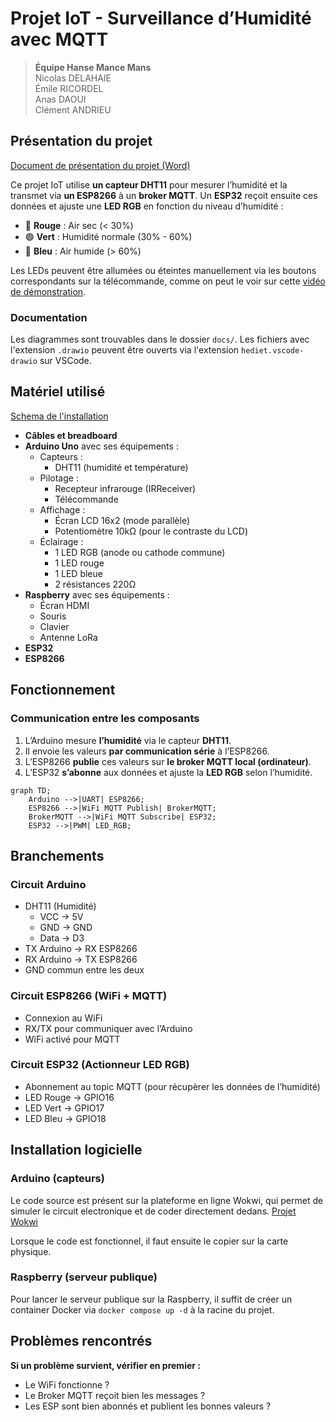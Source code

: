 # Projet IoT - Surveillance d’Humidité avec MQTT

> **Équipe Hanse Mance Mans**  
> Nicolas DELAHAIE  
> Émile RICORDEL  
> Anas DAOUI  
> Clément ANDRIEU

## Présentation du projet

[Document de présentation du projet (Word)](https://auvencecom-my.sharepoint.com/:w:/g/personal/nicolas_delahaie_ynov_com/EWxNXPk6Hf5GhAFUDsCuzskBGGFIuqWOAZh5HHxPKcpJHA?e=mTtp2u)

Ce projet IoT utilise **un capteur DHT11** pour mesurer l’humidité et la transmet via **un ESP8266** à un **broker MQTT**. Un **ESP32** reçoit ensuite ces données et ajuste une **LED RGB** en fonction du niveau d’humidité :

- 🔴 **Rouge** : Air sec (< 30%)
- 🟢 **Vert** : Humidité normale (30% - 60%)
- 🔵 **Bleu** : Air humide (> 60%)

Les LEDs peuvent être allumées ou éteintes manuellement via les boutons correspondants sur la télécommande, comme on peut le voir sur cette [vidéo de démonstration](demonstration.mp4).

### Documentation

Les diagrammes sont trouvables dans le dossier `docs/`. Les fichiers avec l'extension `.drawio` peuvent être ouverts via l'extension `hediet.vscode-drawio` sur VSCode.

## Matériel utilisé

[Schema de l'installation](schema_arduino.png)

- **Câbles et breadboard**
- **Arduino Uno** avec ses équipements :
  - Capteurs :
    - DHT11 (humidité et température)
  - Pilotage :
    - Recepteur infrarouge (IRReceiver)
    - Télécommande
  - Affichage :
    - Écran LCD 16x2 (mode parallèle)
    - Potentiomètre 10kΩ (pour le contraste du LCD)
  - Éclairage :
    - 1 LED RGB (anode ou cathode commune)
    - 1 LED rouge
    - 1 LED bleue
    - 2 résistances 220Ω
- **Raspberry** avec ses équipements :
  - Écran HDMI
  - Souris
  - Clavier
  - Antenne LoRa
- **ESP32**
- **ESP8266**

## Fonctionnement

### Communication entre les composants

1. L’Arduino mesure **l’humidité** via le capteur **DHT11**.
2. Il envoie les valeurs **par communication série** à l’ESP8266.
3. L’ESP8266 **publie** ces valeurs sur **le broker MQTT local (ordinateur)**.
4. L’ESP32 **s’abonne** aux données et ajuste la **LED RGB** selon l’humidité.

```mermaid
graph TD;
    Arduino -->|UART| ESP8266;
    ESP8266 -->|WiFi MQTT Publish| BrokerMQTT;
    BrokerMQTT -->|WiFi MQTT Subscribe| ESP32;
    ESP32 -->|PWM| LED_RGB;
```

## Branchements

### Circuit Arduino

- DHT11 (Humidité)
  - VCC → 5V
  - GND → GND
  - Data → D3
- TX Arduino → RX ESP8266
- RX Arduino → TX ESP8266
- GND commun entre les deux

### Circuit ESP8266 (WiFi + MQTT)

- Connexion au WiFi
- RX/TX pour communiquer avec l’Arduino
- WiFi activé pour MQTT

### Circuit ESP32 (Actionneur LED RGB)

- Abonnement au topic MQTT (pour récupèrer les données de l’humidité)
- LED Rouge → GPIO16
- LED Vert → GPIO17
- LED Bleu → GPIO18

## Installation logicielle

### Arduino (capteurs)

Le code source est présent sur la plateforme en ligne Wokwi, qui permet de simuler le circuit electronique et de coder directement dedans. [Projet Wokwi](https://wokwi.com/projects/422783187973623809)

Lorsque le code est fonctionnel, il faut ensuite le copier sur la carte physique.

### Raspberry (serveur publique)

Pour lancer le serveur publique sur la Raspberry, il suffit de créer un container Docker via `docker compose up -d` à la racine du projet.

## Problèmes rencontrés

**Si un problème survient, vérifier en premier :**

- Le WiFi fonctionne ?
- Le Broker MQTT reçoit bien les messages ?
- Les ESP sont bien abonnés et publient les bonnes valeurs ?

